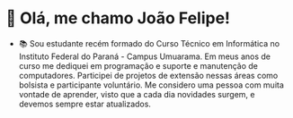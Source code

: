 # 👋 Olá, me chamo João Felipe!

- 📚 Sou estudante recém formado do Curso Técnico em Informática no Instituto Federal do Paraná - Campus Umuarama. Em meus anos de curso me dediquei em programação e suporte e manutenção de computadores. Participei de projetos de extensão nessas áreas como bolsista e participante voluntário. Me considero uma pessoa com muita vontade de aprender, visto que a cada dia novidades surgem, e devemos sempre estar atualizados.
